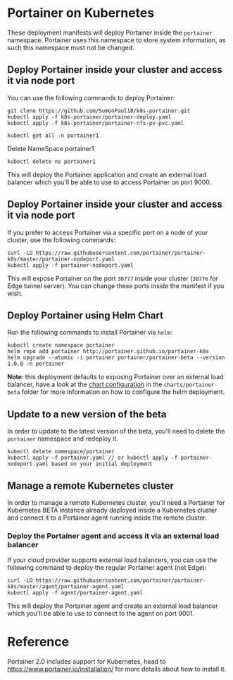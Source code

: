 # Portainer on Kubernetes

These deployment manifests will deploy Portainer inside the `portainer` namespace. Portainer uses this namespace to store system information, as such this namespace must not be changed.

## Deploy Portainer inside your cluster and access it via node port

You can use the following commands to deploy Portainer:

```
git clone https://github.com/SumonPaul18/k8s-portainer.git
kubectl apply -f k8s-portainer/portainer-deploy.yaml
kubectl apply -f k8s-portainer/portainer-nfs-pv-pvc.yaml
```
```
kubectl get all -n portainer1
```
Delete NameSpace portainer1
```
kubectl delete ns portainer1
```

This will deploy the Portainer application and create an external load balancer which you'll be able to use to access Portainer on port 9000.

## Deploy Portainer inside your cluster and access it via node port

If you prefer to access Portainer via a specific port on a node of your cluster, use the following commands:

```
curl -LO https://raw.githubusercontent.com/portainer/portainer-k8s/master/portainer-nodeport.yaml
kubectl apply -f portainer-nodeport.yaml
```

This will expose Portainer on the port `30777` inside your cluster (`30776` for Edge tunnel server). You can change these ports inside the manifest if you wish.

## Deploy Portainer using Helm Chart

Run the following commands to install Portainer via `helm`:

```
kubectl create namespace portainer
helm repo add portainer http://portainer.github.io/portainer-k8s
helm upgrade --atomic -i portainer portainer/portainer-beta --version 1.0.0 -n portainer
```

**Note**: this deployment defaults to exposing Portainer over an external load balancer, have a look at the [chart configuration](charts/portainer-beta/README.md) in the `charts/portainer-beta` folder for more information on how to configure the helm deployment.

## Update to a new version of the beta

In order to update to the latest version of the beta, you'll need to delete the `portainer` namespace and redeploy it.

```
kubectl delete namespace/portainer
kubectl apply -f portainer.yaml // or kubectl apply -f portainer-nodeport.yaml based on your initial deployment
```

## Manage a remote Kubernetes cluster

In order to manage a remote Kubernetes cluster, you'll need a Portainer for Kubernetes BETA instance already deployed inside a Kubernetes cluster and connect it to a Portainer agent running inside the remote cluster.

### Deploy the Portainer agent and access it via an external load balancer

If your cloud provider supports external load balancers, you can use the following command to deploy the regular Portainer agent (not Edge):

```
curl -LO https://raw.githubusercontent.com/portainer/portainer-k8s/master/agent/portainer-agent.yaml
kubectl apply -f agent/portainer-agent.yaml
```

This will deploy the Portainer agent and create an external load balancer which you'll be able to use to connect to the agent on port 9001.

# Reference

Portainer 2.0 includes support for Kubernetes, head to https://www.portainer.io/installation/ for more details about how to install it.
